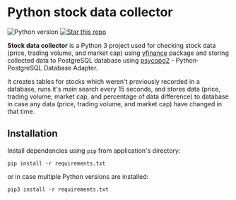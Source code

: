 # Python stock data collector
<img border=0 src="https://img.shields.io/badge/python-3.8.1+-blue.svg?style=flat" alt="Python version"></a>
<a target="new" href="https://github.com/From3/Portfolio-Stock_data_collector"><img border=0 src="https://img.shields.io/github/stars/From3/Portfolio-Stock_data_collector.svg?style=social&label=Star&maxAge=60" alt="Star this repo"></a>

**Stock data collector** is a Python 3 project used for checking stock data (price, trading volume, and market cap) using [yfinance](https://github.com/ranaroussi/yfinance) package and storing collected data to PostgreSQL database using [psycopg2](https://github.com/psycopg/psycopg2) - Python-PostgreSQL Database Adapter.

It creates tables for stocks which weren't previously recorded in a database, runs it's main search every 15 seconds, and stores data (price, trading volume, market cap, and percentage of data difference) to database in case any data (price, trading volume, and market cap) have changed in that time.

## Installation

Install dependencies using `pip` from application's directory:

```
pip install -r requirements.txt
```

or in case multiple Python versions are installed:

```
pip3 install -r requirements.txt
```
